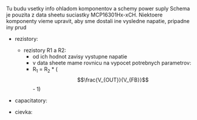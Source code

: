 Tu budu vsetky info ohladom komponentov a schemy power suply
Schema je pouzita z data sheetu suciastky MCP16301Hx-xCH. Niektoere komponenty vieme upravit, aby sme dostali ine vysledne napatie, pripadne iny prud
- rezistory:
  - rezistory R1 a R2:
    - od ich hodnot zavisy vystupne napatie
    - v data sheete mame rovnicu na vypocet potrebnych parametrov:
     - R<sub>1</sub> = R<sub>2</sub> * ($$\frac{V_{OUT}}{V_{FB}}$$ - 1) 
  
- capacitatory:

- cievka:
